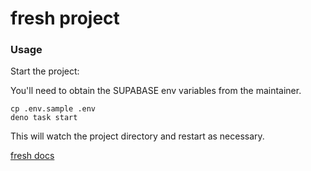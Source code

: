 # fresh project

### Usage

Start the project:

You'll need to obtain the SUPABASE env variables from the maintainer.

```
cp .env.sample .env
deno task start
```

This will watch the project directory and restart as necessary.

[fresh docs](https://fresh.deno.dev/docs/introduction)
